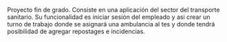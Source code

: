 Proyecto fin de grado. Consiste en una aplicación del sector del transporte sanitario.
Su funcionalidad es iniciar sesión del empleado y asi crear un turno de trabajo donde se asignará una ambulancia al tes y donde tendrá posibilidad de agregar repostages e incidencias.
